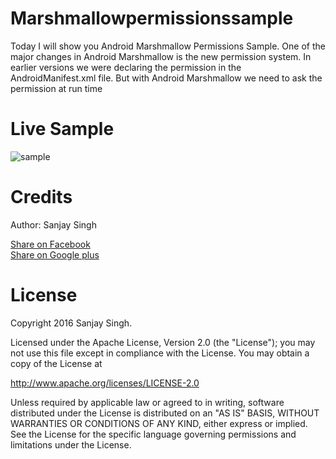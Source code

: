# Marshmallowpermissionssample
 Today I will show you Android Marshmallow Permissions Sample. One of the major changes in Android Marshmallow is the new permission system. In earlier versions we were declaring the permission in the AndroidManifest.xml file. But with Android Marshmallow we need to ask the permission at run time

<h1>Live Sample</h1>

![sample](https://cloud.githubusercontent.com/assets/12843976/14916347/c2f7e74a-0e36-11e6-8b7e-c09de5649541.gif)

<h1>Credits</h1>

Author: Sanjay Singh 

<a href="http://www.facebook.com/sharer.php?u=https://github.com/SamsetDev/Marshmallowpermissionssample" class="socialBtn socialBtn--facebook">Share on Facebook</a><br>
<a href="https://plus.google.com/share?url=https://github.com/SamsetDev/Marshmallowpermissionssample" class="socialBtn socialBtn--facebook">Share on Google plus</a>

<h1>License</h1>

Copyright 2016 Sanjay Singh.

Licensed under the Apache License, Version 2.0 (the "License");
you may not use this file except in compliance with the License.
You may obtain a copy of the License at

   http://www.apache.org/licenses/LICENSE-2.0

Unless required by applicable law or agreed to in writing, software
distributed under the License is distributed on an "AS IS" BASIS,
WITHOUT WARRANTIES OR CONDITIONS OF ANY KIND, either express or implied.
See the License for the specific language governing permissions and
limitations under the License.
